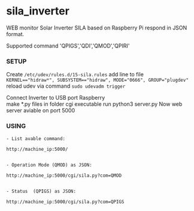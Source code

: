 # sila_inverter
WEB monitor Solar Inverter SILA based on Raspberry Pi respond in JSON format.

Supported command 'QPIGS','QDI','QMOD','QPIRI'

 ### SETUP

Create ```/etc/udev/rules.d/15-sila.rules```
add line to file<br>
 ```KERNEL=="hidraw*", SUBSYSTEM=="hidraw", MODE="0666", GROUP="plugdev"```
  reload udev via command ```sudo udevadm trigger```

Connect Inverter to USB port Raspberry
<br>
make *.py files in folder cgi  executable 
run python3 server.py
Now web server aviable on port 5000
<BR>
 ### USING
 

    - List avable command:
    
    http://machine_ip:5000/
    
    
    - Operation Mode (QMOD) as JSON:
    
    http://machine_ip:5000/cgi/sila.py?com=QMOD
    
    
    - Status  (QPIGS) as JSON:
    
    http://machine_ip:5000/cgi/sila.py?com=QPIGS
  
 



